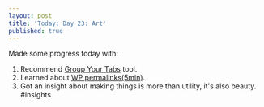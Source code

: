 ```yaml
---
layout: post
title: 'Today: Day 23: Art'
published: true
---
```


Made some progress today with:
1. Recommend <a href="https://chrome.google.com/webstore/detail/group-your-tabs/chaoejepfhlcelgpicelfccoiojpiofn?hl=en"> Group Your Tabs</a> tool.
2. Learned about <a href="https://wordpress.org/support/article/using-permalinks/"> WP permalinks(5min)</a>.
3. Got an insight about making things is more than utility, it's also beauty. #insights
